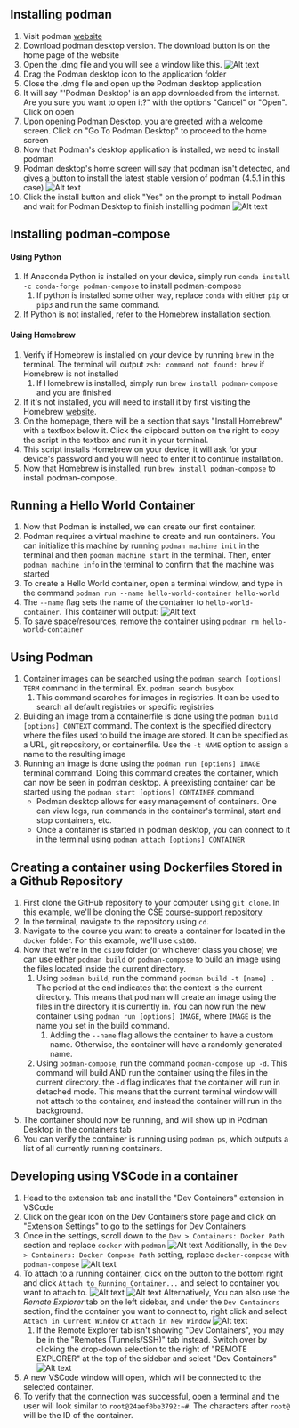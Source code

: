 ## Installing podman
1. Visit podman [website](https://podman.io) 
2. Download podman desktop version. The download button is on the home page of the website
3. Open the .dmg file and you will see a window like this. <img title="screenshot" alt="Alt text" src="podman-setup-images/Screenshot 2023-07-18 at 6.25.52 PM.png">
4. Drag the Podman desktop icon to the application folder
5. Close the .dmg file and open up the Podman desktop application
6. It will say "'Podman Desktop' is an app downloaded from the internet. Are you sure you want to open it?" with the options "Cancel" or "Open". Click on open
7. Upon opening Podman Desktop, you are greeted with a welcome screen. Click on "Go To Podman Desktop" to proceed to the home screen
8. Now that Podman's desktop application is installed, we need to install podman
9. Podman desktop's home screen will say that podman isn't detected, and gives a button to install the latest stable version of podman (4.5.1 in this case) <img title="screenshot" alt="Alt text" src="podman-setup-images/Screenshot 2023-07-14 at 3.50.08 PM.png">
10. Click the install button and click "Yes" on the prompt to install Podman and wait for Podman Desktop to finish installing podman <img title="screenshot" alt="Alt text" src="podman-setup-images/Screenshot 2023-07-14 at 3.53.21 PM.png">

## Installing podman-compose
#### Using Python
1. If Anaconda Python is installed on your device, simply run `conda install -c conda-forge podman-compose` to install podman-compose
	1. If python is installed some other way, replace `conda` with either `pip` or `pip3` and run the same command.
2. If Python is not installed, refer to the Homebrew installation section.

#### Using Homebrew
1. Verify if Homebrew is installed on your device by running `brew` in the terminal. The terminal will output `zsh: command not found: brew` if Homebrew is not installed
	1. If Homebrew is installed, simply run `brew install podman-compose` and you are finished
2. If it's not installed, you will need to install it by first visiting the Homebrew [website](https://brew.sh).
3. On the homepage, there will be a section that says "Install Homebrew" with a textbox below it. Click the clipboard button on the right to copy the script in the textbox and run it in your terminal.
4. This script installs Homebrew on your device, it will ask for your device's password and you will need to enter it to continue installation.
5. Now that Homebrew is installed, run `brew install podman-compose` to install podman-compose.

## Running a Hello World Container
1. Now that Podman is installed, we can create our first container.
2. Podman requires a virtual machine to create and run containers. You can initialize this machine by running `podman machine init` in the terminal and then `podman machine start` in the terminal. Then, enter `podman machine info` in the terminal to confirm that the machine was started
3. To create a Hello World container, open a terminal window, and type in the command `podman run --name hello-world-container hello-world`
4. The `--name` flag sets the name of the container to `hello-world-container`.  This container will output: <img title="screenshot" alt="Alt text" src="podman-setup-images/Screenshot 2023-07-18 at 6.24.39 PM.png">
5. To save space/resources, remove the container using `podman rm hello-world-container` 

## Using Podman
1. Container images can be searched using the `podman search [options] TERM` command in the terminal. Ex. `podman search busybox` 
	1. This command searches for images in registries. It can be used to search all default registries or specific registries
2. Building an image from a containerfile is done using the `podman build [options] CONTEXT` command. The context is the specified directory where the files used to build the image are stored. It can be specified as a URL, git repository, or containerfile. Use the `-t NAME` option to assign a name to the resulting image
3. Running an image is done using the `podman run [options] IMAGE` terminal command. Doing this command creates the container, which can now be seen in podman desktop. A preexisting container can be started using the `podman start [options] CONTAINER` command.
	- Podman desktop allows for easy management of containers. One can view logs, run commands in the container's terminal, start and stop containers, etc. 
	- Once a container is started in podman desktop, you can connect to it in the terminal using `podman attach [options] CONTAINER` 

## Creating a container using Dockerfiles Stored in a Github Repository
1. First clone the GitHub repository to your computer using `git clone`. In this example, we'll be cloning the CSE [course-support repository](https://github.com/ucrcsedept/course-support.git) 
2. In the terminal, navigate to the repository using `cd`. 
3. Navigate to the course you want to create a container for located in the `docker` folder. For this example, we'll use `cs100`.
4. Now that we're in the `cs100` folder (or whichever class you chose) we can use either `podman build` or `podman-compose` to build an image using the files located inside the current directory.
	1. Using `podman build`, run the command `podman build -t [name] .` The period at the end indicates that the context is the current directory. This means that podman will create an image using the files in the directory it is currently in. You can now run the new container using `podman run [options] IMAGE`, where `IMAGE` is the name you set in the build command.
		1. Adding the `--name` flag allows the container to have a custom name. Otherwise, the container will have a randomly generated name.
	2. Using `podman-compose`, run the command `podman-compose up -d`. This command will build AND run the container using the files in the current directory. the `-d` flag indicates that the container will run in detached mode. This means that the current terminal window will not attach to the container, and instead the container will run in the background. 
5. The container should now be running, and will show up in Podman Desktop in the containers tab 
6. You can verify the container is running using `podman ps`, which outputs a list of all currently running containers.

## Developing using VSCode in a container
1. Head to the extension tab and install the  "Dev Containers" extension in VSCode
2. Click on the gear icon on the Dev Containers store page and click on "Extension Settings" to go to the settings for Dev Containers
3. Once in the settings, scroll down to the `Dev > Containers: Docker Path` section and replace `docker` with `podman` <img title="screenshot" alt="Alt text" src="podman-setup-images/Screenshot 2023-07-16 at 3.02.31 PM.png"> Additionally, in the `Dev > Containers: Docker Compose Path` setting, replace `docker-compose` with `podman-compose` <img title="screenshot" alt="Alt text" src="podman-setup-images/Screenshot 2023-07-18 at 7.01.11 PM.png">
4. To attach to a running container, click on the button to the bottom right and click `Attach to Running Container...` and select to container you want to attach to.  <img title="screenshot" alt="Alt text" src="podman-setup-images/Screenshot 2023-07-18 at 11.28.23 AM.png"> <img title="screenshot" alt="Alt text" src="podman-setup-images/Screenshot 2023-07-18 at 11.27.15 AM.png"> Alternatively, You can also use the *Remote Explorer* tab on the left sidebar, and under the `Dev Containers` section, find the container you want to connect to, right click and select `Attach in Current Window` or `Attach in New Window` <img title="screenshot" alt="Alt text" src="podman-setup-images/Screenshot 2023-07-18 at 7.03.38 PM.png">
	1. If the Remote Explorer tab isn't showing "Dev Containers", you may be in the "Remotes (Tunnels/SSH)" tab instead. Switch over by clicking the drop-down selection to the right of "REMOTE EXPLORER" at the top of the sidebar and select "Dev Containers" <img title="screenshot" alt="Alt text" src="podman-setup-images/Screenshot 2023-07-19 at 12.12.59 PM.png">
5. A new VSCode window will open, which will be connected to the selected container.
6. To verify that the connection was successful, open a terminal and the user will look similar to `root@24aef0be3792:~#`. The characters after `root@` will be the ID of the container.
